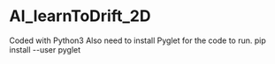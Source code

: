 # AI_learnToDrift_2D
Coded with Python3
Also need to install Pyglet for the code to run.
pip install --user pyglet
